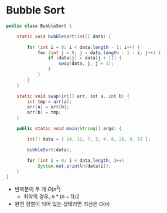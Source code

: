 # Bubble Sort

```java
public class BubbleSort {

	static void bubbleSort(int[] data) {

		for (int i = 0; i < data.length - 1; i++) {
			for (int j = 0; j < data.length - 1 - i; j++) {
				if (data[j] > data[j + 1]) {
					swap(data, j, j + 1);
				}
			}
		}
	}

	static void swap(int[] arr, int a, int b) {
		int tmp = arr[a];
		arr[a] = arr[b];
		arr[b] = tmp;
	}

	public static void main(String[] args) {

		int[] data = { 14, 12, 7, 3, 4, 8, 20, 9, 17 };

		bubbleSort(data);

		for (int i = 0; i < data.length; i++)
			System.out.println(data[i]);
	}
}
```
- 반복문이 두 개 $O(n^2)$
    - 최악의 경우,  $n * (n - 1) / 2$
- 완전 정렬이 되어 있는 상태라면 최선은 $O(n)$
